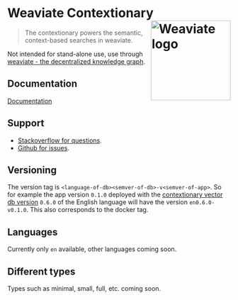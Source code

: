 # Weaviate Contextionary <img alt='Weaviate logo' src='https://raw.githubusercontent.com/semi-technologies/weaviate/19de0956c69b66c5552447e84d016f4fe29d12c9/docs/assets/weaviate-logo.png' width='180' align='right' />

> The contextionary powers the semantic, context-based searches in weaviate.

Not intended for stand-alone use, use through [weaviate - the decentralized
knowledge graph](https://github.com/semi-technologies/weaviate).

## Documentation

[Documentation](https://www.semi.technology/documentation/weaviate/current/contextionary.html)

## Support

- [Stackoverflow for questions](https://stackoverflow.com/questions/tagged/weaviate).
- [Github for issues](https://github.com/semi-technologies/weaviate/issues).

## Versioning

The version tag is `<language-of-db><semver-of-db>-v<semver-of-app>`. So for
example the app version `0.1.0` deployed with the [contextionary vector db
version](https://c11y.semi.technology/contextionary.json) `0.6.0` of the
English language  will have the version `en0.6.0-v0.1.0`. This also
corresponds to the docker tag.

## Languages

Currently only `en` available, other languages coming soon.

## Different types

Types such as minimal, small, full, etc. coming soon.
